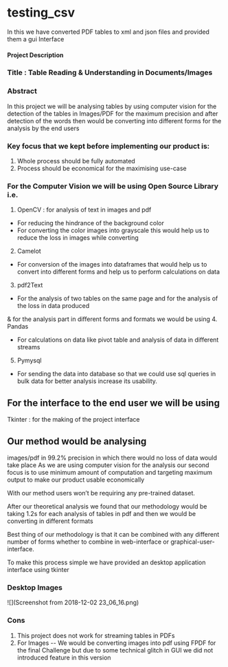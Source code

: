 # testing_csv
In this we have converted PDF tables to xml and json files and provided them a gui Interface

#### Project Description
### Title : Table Reading & Understanding in Documents/Images

### Abstract
In this project we will be analysing tables by using computer vision for the detection of the tables in Images/PDF for the maximum precision and after detection of the words then would be converting into different forms for the analysis by the end users

### Key focus that we kept before implementing our product is:
1. Whole process should be fully automated
2. Process should be economical for the maximising use-case 

### For the Computer Vision we will be using Open Source Library i.e.
1. OpenCV : for analysis of text in images and pdf
  - For reducing the hindrance of the background color
  - For converting the color images into grayscale this would help us to reduce the loss in images while converting
2. Camelot
  - For conversion of the images into dataframes that would help us to convert into different forms and help us to perform  calculations on data
3. pdf2Text
  - For the analysis of two tables on the same page and for the analysis of the loss in data produced

& for the analysis part in different forms and formats we would be using 
4. Pandas
- For calculations on data like pivot table and analysis of data in different streams
5. Pymysql
- For sending the data into database so that we could use sql queries in bulk data for better analysis increase its usability.

## For the interface to the end user we will be using 
Tkinter : for the making of the project interface

## Our method would be analysing 
images/pdf in 99.2% precision in which there would no loss of data would take place
As we are using computer vision for the analysis our second focus is to use minimum amount of computation and targeting maximum output to make our product usable economically

With our method users won’t be requiring any pre-trained dataset.

After our theoretical analysis we found that our methodology would be taking 1.2s for each analysis of tables in pdf and then we would be converting in different formats

Best thing of our methodology is that it can be combined with any different number of forms whether to combine in web-interface or graphical-user-interface.

To make this process simple we have provided an desktop application interface using tkinter

### Desktop Images
![](Screenshot from 2018-12-02 23_06_16.png)

### Cons
1. This project does not work for streaming tables in PDFs
2. For Images
  -- We would be converting images into pdf using FPDF for the final Challenge but due to some technical glitch in GUI we did not introduced feature in this version
 
